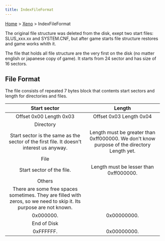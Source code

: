 ```yaml
---
title: IndexFileFormat
---
```


[Home](/Main%20Page.md) > [Xeno](/Xeno.md) > IndexFileFormat

The original file structure was deleted from the disk, exept two start
files: SLUS\_xxx.xx and SYSTEM.CNF, but after game starts file structure
restores and game works whith it.

The file that holds all file structure are the very first on the disk
(no matter english or japanese copy of game). It starts from 24 sector
and has size of 16 sectors.

## File Format

The file consists of repeated 7 bytes block that contents start sectors
and length for directories and files.

|                                                    Start sector                                                     |                                           Length                                           |
|:-------------------------------------------------------------------------------------------------------------------:|:------------------------------------------------------------------------------------------:|
|                                               Offset 0x00 Length 0x03                                               |                                  Offset 0x03 Length 0x04                                   |
|                                                      Directory                                                      |                                                                                            |
|              Start sector is the same as the sector of the first file. It doesn't interest us anyway.               | Length must be greater than 0xff000000. We don't know purpose of the directory Length yet. |
|                                                        File                                                         |                                                                                            |
|                                              Start sector of the file.                                              |                           Length must be lesser than 0xff000000.                           |
|                                                       Others                                                        |                                                                                            |
| There are some free spaces sometimes. They are filled with zeros, so we need to skip it. Its purpose are not known. |                                                                                            |
|                                                      0x000000.                                                      |                                        0x00000000.                                         |
|                                                     End of Disk                                                     |                                                                                            |
|                                                      0xFFFFFF.                                                      |                                        0x00000000.                                         |
